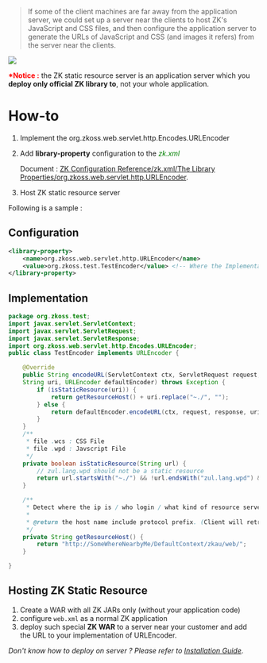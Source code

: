 

> If some of the client machines are far away from the application
> server, we could set up a server near the clients to host ZK's
> JavaScript and CSS files, and then configure the application server to
> generate the URLs of JavaScript and CSS (and images it refers) from
> the server near the clients.

![](URLEncoder.png)

<span style="font-weight: bold;color:red;" >\*Notice :</span> the ZK
static resource server is an application server which you <b>deploy only
official ZK library to</b>, not your whole application.

# How-to

1.  Implement the
    <javadoc  type="interface">org.zkoss.web.servlet.http.Encodes.URLEncoder</javadoc>
2.  Add **library-property** configuration to the
    <span style="color:green;font-style:italic;">zk.xml</span>
      
    Document : [ZK Configuration Reference/zk.xml/The Library
    Properties/org.zkoss.web.servlet.http.URLEncoder](ZK_Configuration_Reference/zk.xml/The_Library_Properties/org.zkoss.web.servlet.http.URLEncoder).
3.  Host ZK static resource server

Following is a sample :

## Configuration

``` xml
<library-property>
    <name>org.zkoss.web.servlet.http.URLEncoder</name>
    <value>org.zkoss.test.TestEncoder</value> <!-- Where the Implementation Class is -->
</library-property>
```

## Implementation

``` java
package org.zkoss.test;
import javax.servlet.ServletContext;
import javax.servlet.ServletRequest;
import javax.servlet.ServletResponse;
import org.zkoss.web.servlet.http.Encodes.URLEncoder;
public class TestEncoder implements URLEncoder {

    @Override
    public String encodeURL(ServletContext ctx, ServletRequest request, ServletResponse response,
    String uri, URLEncoder defaultEncoder) throws Exception {
        if (isStaticResource(uri)) {
            return getResourceHost() + uri.replace("~./", "");
        } else {
            return defaultEncoder.encodeURL(ctx, request, response, uri, defaultEncoder);
        }
    }
    /**
     * file .wcs : CSS File
     * file .wpd : Javscript File
     */
    private boolean isStaticResource(String url) {
        // zul.lang.wpd should not be a static resource
        return url.startsWith("~./") && !url.endsWith("zul.lang.wpd") && (url.endsWith(".wpd") || url.endsWith(".wcs"));
    }

    /**
     * Detect where the ip is / who login / what kind of resource server
     * 
     * @return the host name include protocol prefix. (Client will retrieve resource from it)
     */
    private String getResourceHost() {
        return "http://SomeWhereNearbyMe/DefaultContext/zkau/web/";
    }

}
```

## Hosting ZK Static Resource

1.  Create a WAR with all ZK JARs only (without your application code)
2.  configure `web.xml` as a normal ZK application
3.  deploy such special **ZK WAR** to a server near your customer and
    add the URL to your implementation of URLEncoder.

<i>Don't know how to deploy on server ? Please refer to [Installation
Guide](ZK_Installation_Guide)</i>.
